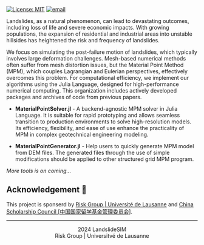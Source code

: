 [![License: MIT](https://img.shields.io/badge/License-MIT-blue.svg)](https://opensource.org/licenses/MIT)
[![email](https://img.shields.io/badge/contact-zenan.huo@unil.ch-purple)](mailto:zenan.huo@unil.ch)

Landslides, as a natural phenomenon, can lead to devastating outcomes, including loss of life and severe economic impacts. With growing populations, the expansion of residential and industrial areas into unstable hillsides has heightened the risk and frequency of landslides. 

We focus on simulating the post-failure motion of landslides, which typically involves large deformation challenges. Mesh-based numerical methods often suffer from mesh distortion issues, but the Material Point Method (MPM), which couples Lagrangian and Eulerian perspectives, effectively overcomes this problem. For computational efficiency, we implement our algorithms using the Julia Language, designed for high-performance numerical computing. This organization includes actively developed packages and archives of code from previous papers.

- **MaterialPointSolver.jl** - A backend-agnostic MPM solver in Julia Language. It is suitable for rapid prototyping and allows seamless transition to production environments to solve high-resolution models. Its efficiency, flexibility, and ease of use enhance the practicality of MPM in complex geotechnical engineering modeling.

- **MaterialPointGenerator.jl** - Help users to quickly generate MPM model from DEM files. The generated files through the use of simple modifications should be applied to other structured grid MPM program.

*More tools is on coming...*

## Acknowledgement 👏

This project is sponserd by [Risk Group | Université de Lausanne](https://wp.unil.ch/risk/) and [China Scholarship Council [中国国家留学基金管理委员会]](https://www.csc.edu.cn/).

---

<div align=center>
2024 LandslideSIM <br>
Risk Group | Universitvé de Lausanne<br>
</div>
